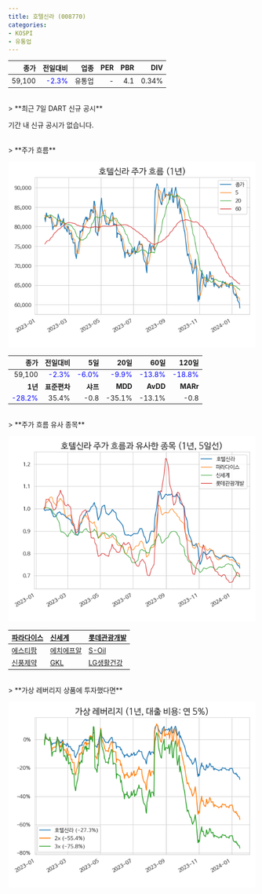 ```yaml
---
title: 호텔신라 (008770)
categories:
- KOSPI
- 유통업
---
```


|**종가**|**전일대비**|**업종**|**PER**|**PBR**|**DIV**|
|-------:|-----------:|-------:|------:|------:|------:|
|59,100|<span style="color: blue">-2.3%</span>|유통업|-|4.1|0.34%|

<!-- more -->

<br>
> **최근 7일 DART 신규 공시<a id="dart"></a>**

기간 내 신규 공시가 없습니다.

<br>
> **주가 흐름<a id="price"></a>**

![008770](/assets/images/stock/008770.png)

|**종가**|**전일대비**|**5일**|**20일**|**60일**|**120일**|
|-------:|-----------:|------:|-------:|-------:|--------:|
| 59,100 | <span style="color: blue">-2.3%</span> | <span style="color: blue">-6.0%</span> | <span style="color: blue">-9.9%</span> | <span style="color: blue">-13.8%</span> | <span style="color: blue">-18.8%</span> |
|**1년**|**표준편차**|**샤프**|**MDD**|**AvDD**|**MARr**|
| <span style="color: blue">-28.2%</span> | 35.4% | -0.8 | -35.1% | -13.1% | -0.8 |

<br>
> **주가 흐름 유사 종목<a id="corr"></a>**

![008770](/assets/images/stock/008770_corr.png)

| [파라다이스](/034230/) | [신세계](/004170/) | [롯데관광개발](/032350/) |
|:---------------------------------------|:---------------------------------------|:---------------------------------------|
| [에스티팜](/237690/) | [에치에프알](/230240/) | [S-Oil](/010950/) |
| [신풍제약](/019170/) | [GKL](/114090/) | [LG생활건강](/051900/) |

<br>
> **가상 레버리지 상품에 투자했다면<a id="2x"></a>**

![008770](/assets/images/stock/008770_2x.png)

[^corr]: 상관계수를 이용하여 분석하였습니다.